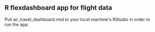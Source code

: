 ## R flexdashboard app for flight data

Pull air_travel_dashboard.rmd to your local machine's RStudio in order to run the app.
